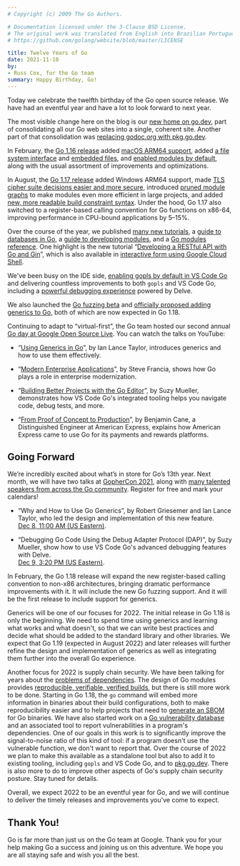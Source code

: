 ```yaml
---
# Copyright (c) 2009 The Go Authors.

# Documentation licensed under the 3-Clause BSD License.
# The original work was translated from English into Brazilian Portuguese.
# https://github.com/golang/website/blob/master/LICENSE

title: Twelve Years of Go
date: 2021-11-10
by:
- Russ Cox, for the Go team
summary: Happy Birthday, Go!
---
```



Today we celebrate the twelfth birthday of the Go open source release.
We have had an eventful year and have a lot to look forward to next year.

The most visible change here on the blog is our
[new home on go.dev](/blog/tidy-web),
part of consolidating all our Go web sites into a single, coherent site.
Another part of that consolidation was
[replacing godoc.org with pkg.go.dev](/blog/godoc.org-redirect).

In February, the [Go 1.16 release](/blog/go1.16)
added [macOS ARM64 support](/blog/ports),
added [a file system interface](/pkg/io/fs) and [embedded files](/pkg/embed),
and [enabled modules by default](/blog/go116-module-changes),
along with the usual assortment of improvements and optimizations.

In August, the [Go 1.17 release](/blog/go1.17)
added Windows ARM64 support,
made [TLS cipher suite decisions easier and more secure](/blog/tls-cipher-suites),
introduced [pruned module graphs](/doc/go1.17#go-command)
to make modules even more efficient in large projects,
and added
[new, more readable build constraint syntax](https://pkg.go.dev/cmd/go#hdr-Build_constraints).
Under the hood, Go 1.17 also switched to a register-based calling convention for Go functions
on x86-64, improving performance in CPU-bound applications by 5–15%.

Over the course of the year, we
published [many new tutorials](/doc/tutorial/),
a [guide to databases in Go](/doc/database/),
a [guide to developing modules](/doc/#developing-modules),
and a [Go modules reference](/ref/mod).
One highlight is the new tutorial
“[Developing a RESTful API with Go and Gin](/doc/tutorial/web-service-gin)”,
which is also available in
[interactive form using Google Cloud Shell](/s/cloud-shell-web-tutorial).

We've been busy on the IDE side,
[enabling gopls by default in VS Code Go](/blog/gopls-vscode-go)
and delivering countless improvements to both `gopls` and VS Code Go,
including a [powerful debugging experience](https://github.com/golang/vscode-go/blob/master/docs/debugging.md)
powered by Delve.

We also launched the [Go fuzzing beta](/blog/fuzz-beta)
and [officially proposed adding generics to Go](/blog/generics-proposal),
both of which are now expected in Go 1.18.

Continuing to adapt to “virtual-first”, the Go team hosted our second annual
[Go day at Google Open Source Live](https://opensourcelive.withgoogle.com/events/go-day-2021).
You can watch the talks on YouTube:

- “[Using Generics in Go](https://www.youtube.com/watch?v=nr8EpUO9jhw)”,
  by Ian Lance Taylor, introduces generics and how to use them effectively.

- “[Modern Enterprise Applications](https://www.youtube.com/watch?v=5fgG1qZaV4w)”,
  by Steve Francia, shows how Go plays a role in enterprise modernization.

- “[Building Better Projects with the Go Editor](https://www.youtube.com/watch?v=jMyzsp2E_0U)”,
  by Suzy Mueller, demonstrates how VS Code Go's integrated tooling
  helps you navigate code, debug tests, and more.

- “[From Proof of Concept to Production](https://www.youtube.com/watch?v=e7PtBOsTpXE)”,
  by Benjamin Cane, a Distinguished Engineer at American Express,
  explains how American Express came to use Go for its payments and rewards platforms.

## Going Forward

We’re incredibly excited about what’s in store for Go’s 13th year.
Next month, we will have two talks at [GopherCon 2021](https://www.gophercon.com/),
along with [many talented speakers from across the Go community](https://www.gophercon.com/agenda).
Register for free and mark your calendars!

- “Why and How to Use Go Generics”,
  by Robert Griesemer and Ian Lance Taylor,
  who led the design and implementation of this new feature. \
  [Dec 8, 11:00 AM (US Eastern)](https://www.gophercon.com/agenda/session/593015).

- “Debugging Go Code Using the Debug Adapter Protocol (DAP)”,
  by Suzy Mueller,
  show how to use VS Code Go's advanced debugging features with Delve. \
  [Dec 9, 3:20 PM (US Eastern)](https://www.gophercon.com/agenda/session/593029).

In February, the Go 1.18 release will expand the new
register-based calling convention to non-x86 architectures,
bringing dramatic performance improvements with it.
It will include the new Go fuzzing support.
And it will be the first release to include support for generics.

Generics will be one of our focuses for 2022.
The initial release in Go 1.18 is only the beginning.
We need to spend time using generics and learning what works
and what doesn't, so that we can write best practices
and decide what should be added to the standard library
and other libraries.
We expect that Go 1.19 (expected in August 2022)
and later releases will further refine the design and implementation
of generics as well as integrating them further into the overall Go experience.

Another focus for 2022 is supply chain security.
We have been talking for years about the
[problems of dependencies](https://research.swtch.com/deps).
The design of Go modules provides
[reproducible, verifiable, verified builds](https://research.swtch.com/vgo-repro),
but there is still more work to be done.
Starting in Go 1.18, the `go` command will embed more information in binaries
about their build configurations, both to make reproducibility easier
and to help projects that need to
[generate an SBOM](https://en.wikipedia.org/wiki/Software_bill_of_materials) for Go binaries.
We have also started work on a
[Go vulnerability database](https://pkg.go.dev/golang.org/x/vuln)
and an associated tool to report vulnerabilities in a program's dependencies.
One of our goals in this work is to significantly improve the signal-to-noise ratio
of this kind of tool:
if a program doesn't use the vulnerable function, we don't want to report that.
Over the course of 2022 we plan to make this available as a standalone tool
but also to add it to existing tooling, including `gopls` and VS Code Go, and to [pkg.go.dev](https://pkg.go.dev).
There is also more to do to improve other aspects of Go's supply chain security posture.
Stay tuned for details.

Overall, we expect 2022 to be an eventful year for Go,
and we will continue to deliver the timely releases and improvements
you've come to expect.

## Thank You!

Go is far more than just us on the Go team at Google.
Thank you for your help making Go a success
and joining us on this adventure.
We hope you are all staying safe and wish you all the best.

